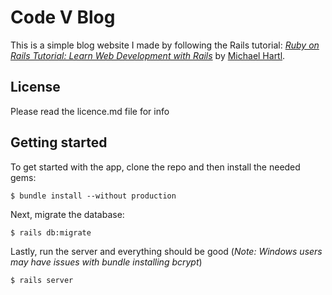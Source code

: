 # Code V Blog

This is a simple blog website I made by following the Rails tutorial:
[*Ruby on Rails Tutorial:
Learn Web Development with Rails*](http://www.railstutorial.org/)
by [Michael Hartl](http://www.michaelhartl.com/).

## License

Please read the licence.md file for info

## Getting started

To get started with the app, clone the repo and then install the needed gems:

```
$ bundle install --without production
```

Next, migrate the database:

```
$ rails db:migrate
```

Lastly, run the server and everything should be good
(*Note: Windows users may have issues with bundle installing bcrypt*)

```
$ rails server
```
